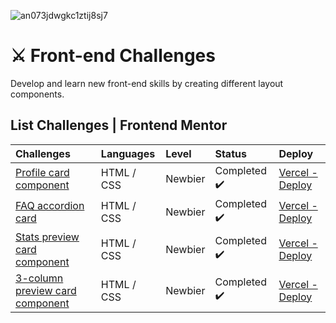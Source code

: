 ![an073jdwgkc1ztij8sj7](https://user-images.githubusercontent.com/64128375/108077545-64be8e00-704b-11eb-870e-93decc671978.jpg)

# ⚔ Front-end Challenges

Develop and learn new front-end skills by creating different layout components.


## List Challenges | Frontend Mentor

| Challenges                                                                                                        | Languages      | Level   | Status                                                                              | Deploy                                                                                                   |
|:------------------------------------------------------------------------------------------------------------------|:---------------|:--------|:------------------------------------------------------------------------------------|:---------------------------------------------------------------------------------------------------------|
| [Profile card component](https://github.com/danieln18/challenges_front-end/tree/main/Frontend-mentor/profile-card-component-main) | HTML / CSS     | Newbier | Completed :heavy_check_mark: | [Vercel - Deploy](https://profile-card-component-psi-six.vercel.app/) |
| [FAQ accordion card](https://github.com/danieln18/challenges_front-end/tree/main/Frontend-mentor/faq-accordion-card-main) | HTML / CSS     | Newbier | Completed :heavy_check_mark: | [Vercel - Deploy](https://faq-accordion-card-beta-lime.vercel.app/) |
| [Stats preview card component](https://github.com/danieln18/challenges_front-end/tree/main/Frontend-mentor/stats-preview-card-component-main) | HTML / CSS     | Newbier | Completed :heavy_check_mark: | [Vercel - Deploy](https://stats-preview-card-component-main-pearl-pi.vercel.app/) |
| [3-column preview card component](https://github.com/danieln18/challenges_front-end/tree/main/Frontend-mentor/3-column-preview-card-component-main) | HTML / CSS     | Newbier | Completed :heavy_check_mark: | [Vercel - Deploy](https://challenges-front-end.vercel.app/) |

